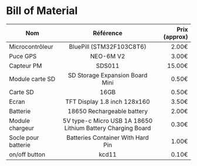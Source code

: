 Bill of Material
=======

| Nom        | Référence           | Prix (approx)  |
| ------------- |:-------------:| -----:|
| Microcontrôleur      | BluePill (STM32F103C8T6) | 2.00€ |
| Puce GPS      | NEO-6M V2     |   3.00€ |
| Capteur PM | SDS011      |    15.00€ |
| Module carte SD | SD Storage Expansion Board Mini      |    0.50€ |
| Carte SD | 16GB      |    0.50€ |
| Ecran | TFT Display 1.8 inch 128x160      |    3.50€ |
| Batterie | 18650 Rechargeable battery      |    2.00€ |
| Module chargeur | 5V type-c Micro USB 1A 18650 Lithium Battery Charging Board      |    0.30€ |
| Socle pour batterie | Batteries Container With Hard Pin      |    1.00€ |
| on/off button | kcd11      |    0.10€ |
